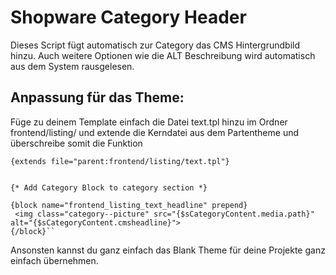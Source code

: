 # Shopware Category Header
Dieses Script fügt automatisch zur Category das CMS Hintergrundbild hinzu. Auch weitere Optionen wie die ALT Beschreibung wird automatisch aus dem System rausgelesen. 


## Anpassung für das Theme:


Füge zu deinem Template einfach die Datei text.tpl  hinzu im Ordner frontend/listing/ und extende die Kerndatei aus dem Partentheme und überschreibe somit die Funktion 

    {extends file="parent:frontend/listing/text.tpl"}
     
    
    {* Add Category Block to category section *}
     
    {block name="frontend_listing_text_headline" prepend}
     <img class="category--picture" src="{$sCategoryContent.media.path}" alt="{$sCategoryContent.cmsheadline}">
    {/block}``

	
Ansonsten kannst du ganz einfach das Blank Theme für deine Projekte ganz einfach übernehmen.